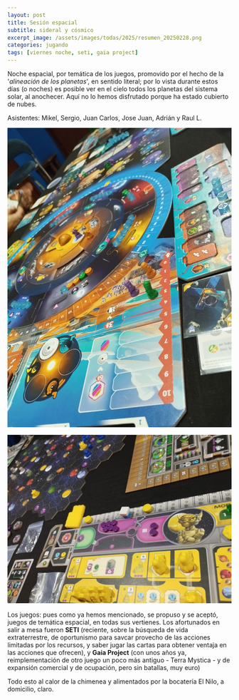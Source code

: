 ```yaml
---
layout: post
title: Sesión espacial
subtitle: sideral y cósmico
excerpt_image: /assets/images/todas/2025/resumen_20250228.png
categories: jugando
tags: [viernes noche, seti, gaia project]
---
```

Noche espacial, por temática de los juegos, promovido por el hecho de la '<i>alineación de los planetas</i>', en sentido literal; por lo vista durante estos días (o noches) es posible ver en el cielo todos los planetas del sistema solar, al anochecer. Aquí no lo hemos disfrutado porque ha estado cubierto de nubes.

Asistentes: Mikel, Sergio, Juan Carlos, Jose Juan, Adrián y Raul L.

![banner](/assets/images/todas/2025/partida_seti_20250228.jpg)

![banner](/assets/images/todas/2025/partida_gaiaproject_20250228.jpg)

Los juegos: pues como ya hemos mencionado, se propuso y se aceptó, juegos de temática espacial, en todas sus vertienes. Los afortunados en salir a mesa fueron <b>SETI</b> (reciente, sobre la búsqueda de vida extraterrestre, de oportunismo para savcar provecho de las acciones limitadas por los recursos, y saber jugar las cartas para obtener ventaja en las acciones que ofrecen), y <b>Gaia Project</b> (con unos años ya, reimplementación de otro juego un poco más antiguo - Terra Mystica - y de expansión comercial y de ocupación, pero sin batallas, muy euro)

Todo esto al calor de la chimenea y alimentados por la bocatería El Nilo, a domicilio, claro.